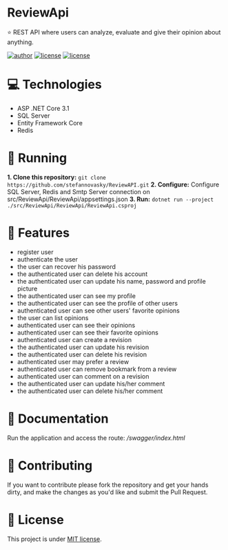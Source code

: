 # ReviewApi 
:star: REST API where users can analyze, evaluate and give their opinion about anything.

[author-link]:https://img.shields.io/badge/Author-Stefan%20Novasky-brightgreen
[license-link]:https://img.shields.io/badge/License-MIT-green
[star-link]:https://img.shields.io/github/stars/stefannovasky/ReviewApi?color=green

[![author][author-link]](https://github.com/stefannovasky)
[![license][license-link]](https://github.com/stefannovasky/ReviewAPI/blob/master/LICENSE)
[![license][star-link]](https://github.com/stefannovasky/ReviewAPI)


# :computer: Technologies 
- ASP .NET Core 3.1
- SQL Server
- Entity Framework Core
- Redis

# :running: Running
**1. Clone this repository:**
    `git clone https://github.com/stefannovasky/ReviewAPI.git`
**2. Configure:** 
    Configure SQL Server, Redis and Smtp Server connection on src/ReviewApi/ReviewApi/appsettings.json 
**3. Run:** 
    `dotnet run --project ./src/ReviewApi/ReviewApi/ReviewApi.csproj`

# :rocket: Features
- register user
- authenticate the user
- the user can recover his password
- the authenticated user can delete his account
- the authenticated user can update his name, password and profile picture
- the authenticated user can see my profile 
- the authenticated user can see the profile of other users
- authenticated user can see other users' favorite opinions
- the user can list opinions
- authenticated user can see their opinions
- authenticated user can see their favorite opinions
- authenticated user can create a revision
- the authenticated user can update his revision
- the authenticated user can delete his revision
- authenticated user may prefer a review 
- authenticated user can remove bookmark from a review
- authenticated user can comment on a revision
- the authenticated user can update his/her comment 
- the authenticated user can delete his/her comment 

# :memo: Documentation
Run the application and access the route: */swagger/index.html*

# :tada: Contributing
If you want to contribute please fork the repository and get your hands dirty, and make the changes as you'd like and submit the Pull Request.

# :closed_book: License 
This project is under [MIT license](https://github.com/stefannovasky/ReviewAPI/blob/master/LICENSE).